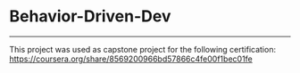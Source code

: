 # Behavior-Driven-Dev
---
This project was used as capstone project for the following certification: https://coursera.org/share/8569200966bd57866c4fe00f1bec01fe
